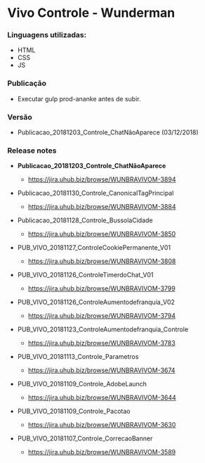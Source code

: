 # Vivo Controle - Wunderman

### Linguagens utilizadas:
  - HTML
  - CSS
  - JS

### Publicação
  - Executar gulp prod-ananke antes de subir.

### Versão
- Publicacao_20181203_Controle_ChatNãoAparece (03/12/2018)

### Release notes

- **Publicacao_20181203_Controle_ChatNãoAparece**
  - https://jira.uhub.biz/browse/WUNBRAVIVOM-3894
  
- Publicacao_20181130_Controle_CanonicalTagPrincipal
  - https://jira.uhub.biz/browse/WUNBRAVIVOM-3884

- Publicacao_20181128_Controle_BussolaCidade
  - https://jira.uhub.biz/browse/WUNBRAVIVOM-3850

- PUB_VIVO_20181127_ControleCookiePermanente_V01
  - https://jira.uhub.biz/browse/WUNBRAVIVOM-3808

- PUB_VIVO_20181126_ControleTimerdoChat_V01
  - https://jira.uhub.biz/browse/WUNBRAVIVOM-3799

- PUB_VIVO_20181126_ControleAumentodefranquia_V02
  - https://jira.uhub.biz/browse/WUNBRAVIVOM-3794

- PUB_VIVO_20181123_ControleAumentodefranquia_Controle
  - https://jira.uhub.biz/browse/WUNBRAVIVOM-3783

- PUB_VIVO_20181113_Controle_Parametros
  - https://jira.uhub.biz/browse/WUNBRAVIVOM-3674

- PUB_VIVO_20181109_Controle_AdobeLaunch
  - https://jira.uhub.biz/browse/WUNBRAVIVOM-3644 

- PUB_VIVO_20181109_Controle_Pacotao
  - https://jira.uhub.biz/browse/WUNBRAVIVOM-3630

- PUB_VIVO_20181107_Controle_CorrecaoBanner
  - https://jira.uhub.biz/browse/WUNBRAVIVOM-3589

